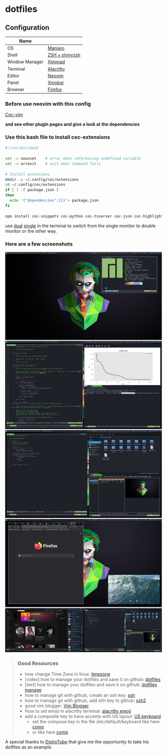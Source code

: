 # dotfiles

## Configuration
|Name              |                                                            |
|------------------|------------------------------------------------------------|
|OS                |[Manjaro](https://manjaro.org/)                             |
|Shell             |[ZSH + ohmyzsh](https://ohmyz.sh/)                          |
|Window Manager    |[Xmonad](https://xmonad.org/)                               |
|Terminal          |[Alacritty](https://github.com/alacritty/alacritty)         |
|Editor            |[Neovim](https://neovim.io/)                                |
|Panel             |[Xmobar](https://xmobar.org/)                               |
|Browser           |[Firefox](https://www.mozilla.org/en-US/firefox/new/)       | 

### Before use neovim with this config

[Coc-vim](https://github.com/neoclide/coc.nvim)

**and see other plugin pages and give a look at the dependencies**

### Use this bash file to install coc-extensions

```bash
#!/usr/bin/bash

set -o nounset    # error when referencing undefined variable
set -o errexit    # exit when command fails

# Install extensions
mkdir -p ~/.config/coc/extensions
cd ~/.config/coc/extensions
if [ ! -f package.json ]
then
  echo '{"dependencies":{}}'> package.json
fi

npm install coc-snippets coc-python coc-tsserver coc-json coc-highlight coc-explorer coc-emoji coc-vimlsp --global-style --ignore-scripts --no-bin-links --no-package-lock --only=prod
```

use [dual](https://github.com/vlnraf/dotfiles/blob/master/.zshrc) [single](https://github.com/vlnraf/dotfiles/blob/master/.zshrc) in the terminal to switch from the single monitor to double monitor or the other way.

### Here are a few screenshots
![Sysinfo](./Pictures/screenshots/2020-11-09_18-03.png?raw=true "System Info")
![Work](./Pictures/screenshots/2020-11-09_14-08.png?raw=true "Work Flow")
![Files](./Pictures/screenshots/2020-11-09_17-18_1.png?raw=true "File Managers")
![Browser](./Pictures/screenshots/2020-11-09_17-23.png?raw=true "Browser")
![Double](./Pictures/screenshots/2020-11-09_17-18.png?raw=true "Double Monitor")

> ### Good Resources
> 
> - how change Time Zone in linux: [timezone](https://phoenixnap.com/kb/how-to-set-or-change-timezone-date-time-ubuntu)   
> - [video] how to manage your dotfiles and save it on github: [dotfiles](https://www.youtube.com/watch?v=awtfkl50bUQ&ab_channel=ElliotJackson)    
> - [text] how to manage your dotfiles and save it on github: [dotfiles manage](https://www.atlassian.com/git/tutorials/dotfiles)    
> - how to manage git with github, create an ssh key: [ssh](https://docs.github.com/en/github/authenticating-to-github/generating-a-new-ssh-key-and-adding-it-to-the-ssh-agent)    
> - how to manage git with github, add shh key to github: [ssh2](https://docs.github.com/en/github/authenticating-to-github/adding-a-new-ssh-key-to-your-github-account)    
> - good vim blogger: [Vim Blogger](https://www.chrisatmachine.com/)    
> - How to set emoji in alacritty terminal: [alacritty emoji](https://github.com/alacritty/alacritty/issues/153)    
> - add a composite key to have accents with US layout: [US keyboard](https://bbs.archlinux.org/viewtopic.php?id=164150)    
>    - set the compose key in the file /etc/default/keyboard like here [comp](https://askubuntu.com/questions/121474/permanently-change-keyboard-layout)  
>    - or like here [comp](https://www.reddit.com/r/linux4noobs/comments/890gxm/making_the_compose_key_permanent/)


A special thanks to [DistroTube](https://distrotube.com/) that give me the opportunity to take his dotfiles as an example.
